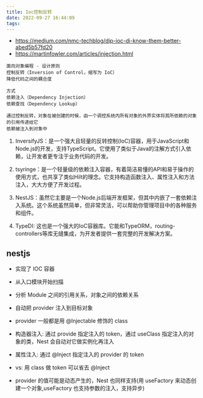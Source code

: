 ```yaml
---
title: Ioc控制反转
date: 2022-09-27 16:44:09
tags:
---
```

- https://medium.com/nmc-techblog/dip-ioc-di-know-them-better-abed5b57fd20
- https://martinfowler.com/articles/injection.html

```
面向对象编程 - 设计原则
控制反转（Inversion of Control，缩写为 IoC）
降低代码之间的耦合度

方式
依赖注入（Dependency Injection）
依赖查找（Dependency Lookup）

通过控制反转，对象在被创建的时候，由一个调控系统内所有对象的外界实体将其所依赖的对象的引用传递给它
依赖被注入到对象中
```


1. InversifyJS：是一个强大且轻量的反转控制(IoC)容器，用于JavaScript和Node.js的开发，支持TypeScript。它使用了类似于Java的注解方式引入依赖，让开发者更专注于业务代码的开发。

2. tsyringe：是一个轻量级的依赖注入容器，有着简洁易懂的API和易于操作的使用方式，也共享了类似Hilt的理念。它支持构造函数注入、属性注入和方法注入，大大方便了开发过程。

3. NestJS：虽然它主要是一个Node.js后端开发框架，但其中内嵌了一套依赖注入系统。这个系统虽然简单，但非常灵活，可以帮助你管理项目中的各种服务和组件。

4. TypeDI: 这也是一个强大的IoC容器库。它能和TypeORM，routing-controllers等库无缝集成，为开发者提供一套完整的开发解决方案。

## nestjs
- 实现了 IOC 容器
- 从入口模块开始扫描
- 分析 Module 之间的引用关系，对象之间的依赖关系
- 自动把 provider 注入到目标对象

- provider 一般都是用 @Injectable 修饰的 class
- 构造器注入: 通过 provide 指定注入的 token，通过 useClass 指定注入的对象的类，Nest 会自动对它做实例化再注入
- 属性注入: 通过 @Inject 指定注入的 provider 的 token
- vs: 用 class 做 token 可以省去 @Inject
- provider 的值可能是动态产生的，Nest 也同样支持(用 useFactory 来动态创建一个对象,useFactory 也支持参数的注入，支持异步)
